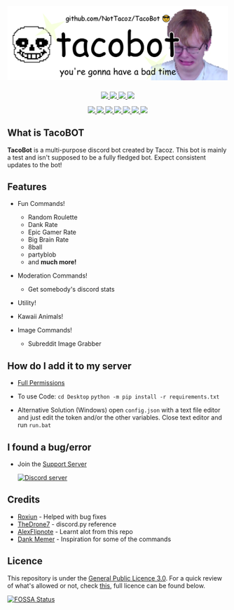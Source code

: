 <h1 align="center">
  <img src="images/banner.png" alt="RoxBot" />
</h1>

<p align="center">
  <a href="https://discord.gg/rUwx8gk">
    <img src="https://img.shields.io/discord/663002132793917480?style=for-the-badge">
  </a>
  <a href="http://twitter.com/NotTacoz">
    <img src="https://img.shields.io/twitter/follow/NotTacoz?color=00acee&style=for-the-badge">
  </a>
  <a href="https://australia.com">
    <img src="https://img.shields.io/badge/Made_In-Australia-e62929?style=for-the-badge">
  </a>
  <a href="https://i.ibb.co/0Zgh8Yf/c4074087283441de471b78e0fb56cf25.gif">
    <img src="https://img.shields.io/badge/Powered_By-EXPLOSION!-b70016?style=for-the-badge">
  </a>
</p>

<p align="center">
  <a href="https://www.python.org/downloads/">
    <img src="https://img.shields.io/badge/Made_With-Python_3.8-3bd8ff?style=for-the-badge">
  </a>
  <a href="https://github.com/psf/black">
    <img src="https://img.shields.io/badge/Code_Styling-Black-000000?style=for-the-badge">
  </a>
  <a href="https://github.com/NotTacoz/TacoBot/blob/master/LICENSE">
    <img src="https://img.shields.io/badge/License-GPL_3.0-00b347?style=for-the-badge">
  </a>
  <a href="https://github.com/NotTacoz">
    <img src="https://img.shields.io/github/followers/NotTacoz?label=Follow&style=for-the-badge">
  </a>
  <a href="https://github.com/NotTacoz/TacoBot">
    <img src="https://img.shields.io/github/forks/NotTacoz/TacoBot?label=Fork&style=for-the-badge">
  </a>
  <a href="https://github.com/NotTacoz/TacoBot/commits/master">
    <img src="https://img.shields.io/github/last-commit/NotTacoz/TacoBot?style=for-the-badge">
  </a>
  <a href="https://github.com/NotTacoz/TacoBot/issues">
    <img src="https://img.shields.io/github/issues/NotTacoz/TacoBot?style=for-the-badge">
  </a>
</p>
  
 
## What is TacoBOT

**TacoBot** is a multi-purpose discord bot created by Tacoz. This bot is mainly a test and isn't supposed to be a fully fledged bot. Expect consistent updates to the bot!

## Features

- Fun Commands!

  - Random Roulette
  - Dank Rate
  - Epic Gamer Rate
  - Big Brain Rate
  - 8ball
  - partyblob
  - and **much more!**

- Moderation Commands!

  - Get somebody's discord stats

- Utility!
- Kawaii Animals!
- Image Commands!

  - Subreddit Image Grabber

## How do I add it to my server

- [Full Permissions](https://discord.com/oauth2/authorize?client_id=652111582662361100&scope=bot&permissions=8)
- To use Code: `cd Desktop` `python -m pip install -r requirements.txt`

- Alternative Solution (Windows) open `config.json` with a text file editor and just edit the token and/or the other variables. Close text editor and run `run.bat`

## I found a bug/error

- Join the [Support Server](https://discord.io/Tacoz)

  [![Discord server](https://discordapp.com/api/guilds/663002132793917480/embed.png?style=banner3)](https://discord.io/Tacoz)

## Credits

- [Roxiun](https://github.com/Roxiun/) - Helped with bug fixes
- [TheDrone7](https://repl.it/talk/learn/) - discord.py reference
- [AlexFlipnote](https://github.com/AlexFlipnote/discord_bot.py) - Learnt alot from this repo
- [Dank Memer](https://dankmemer.lol/commands) - Inspiration for some of the commands

## Licence

This repository is under the [General Public Licence 3.0](https://www.gnu.org/licenses/gpl-3.0.en.html). For a quick review of what's allowed or not, check [this](https://github.com/NotTacoz/TacoBotPrivate/blob/master/LICENSE), full licence can be found below.

[![FOSSA Status](https://app.fossa.com/api/projects/git%2Bgithub.com%2FNotTacoz%2FTacoBot.svg?type=large)](https://app.fossa.com/projects/git%2Bgithub.com%2FNotTacoz%2FTacoBot?ref=badge_large)
